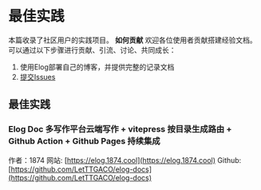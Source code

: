 # 最佳实践
本篇收录了社区用户的实践项目。
**如何贡献**
欢迎各位使用者贡献搭建经验文档。可以通过以下步骤进行贡献、引流、讨论、共同成长：

1. 使用Elog部署自己的博客，并提供完整的记录文档
2. [提交Issues](https://github.com/LetTTGACO/elog/issues/2)
## 最佳实践
### Elog Doc 多写作平台云端写作 + vitepress 按目录生成路由 + Github Action + Github Pages 持续集成
作者：1874
网站: [https://elog.1874.cool](https://elog.1874.cool)
Github: [https://github.com/LetTTGACO/elog-docs](https://github.com/LetTTGACO/elog-docs)
